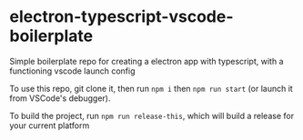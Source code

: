 # electron-typescript-vscode-boilerplate
Simple boilerplate repo for creating a electron app with typescript, with a functioning vscode launch config

To use this repo, git clone it, then run `npm i` then `npm run start` (or launch it from VSCode's debugger). 

To build the project, run `npm run release-this`, which will build a release for your current platform